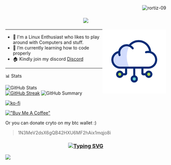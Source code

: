 <p align="right"> <img src="https://komarev.com/ghpvc/?username=rortiz-09&abbreviated=true&label=Profile%20views&color=0e75b6&size=24&style=flat" alt="rortiz-09" /> </p>

<h3 align="center">
  <img src="https://readme-typing-svg.herokuapp.com/?font=Righteous&size=35&center=true&vCenter=true&width=1600&height=70&duration=4000&lines=Hello+There!+I'm+Ronny+" />
</h3>



<img align="right" alt="Coding" width="200" src="https://github.com/rortiz-09/rortiz-09/blob/rom/.github/cloud-computing_15713037.gif">

---

- 🔭 I'm a Linux Enthusiast who likes to play around with Computers and stuff.
- 🌱 I’m currently learning how to code properly
- 🏠 Kindly join my discord [Discord](https://discord.gg/f5V6Usf)
---

📊 Stats

![GitHub Stats](http://github-profile-summary-cards.vercel.app/api/cards/stats?username=rortiz-09&theme=tokyonight)  
[![GitHub Streak](https://github-readme-streak-stats.herokuapp.com?user=rortiz-09&theme=tokyonight&hide_border=true&date_format=j%20M%5B%20Y%5D&card_width=480)](https://git.io/streak-stats)
![GitHub Summary](http://github-profile-summary-cards.vercel.app/api/cards/profile-details?username=rortiz-09&theme=tokyonight)

[![ko-fi](https://ko-fi.com/img/githubbutton_sm.svg)](https://ko-fi.com/I2I511MRJ1)
<script type='text/javascript' src='https://storage.ko-fi.com/cdn/widget/Widget_2.js'></script><script type='text/javascript'>kofiwidget2.init('Support Me on Ko-fi', '#e02841', 'I2I511MRJ1');kofiwidget2.draw();</script> 

[!["Buy Me A Coffee"](https://www.buymeacoffee.com/assets/img/custom_images/orange_img.png)](https://www.buymeacoffee.com/rortiz09)

Or you can donate cryto on my btc wallet :)  
> 1N3MeV2dsX6gQB42HXU6MF2hAix1mqjo8i
<h3 align="center">
  
  [![Typing SVG](https://readme-typing-svg.herokuapp.com?font=Fantasque+Sans+Mono&weight=700&size=24&pause=1000&color=0e75b6&center=true&width=446&lines=Thank+you+for+visiting!+%F0%9F%91%8D)](https://git.io/typing-svg)

</h3>


![](https://hit.yhype.me/github/profile?user_id=22598334)
